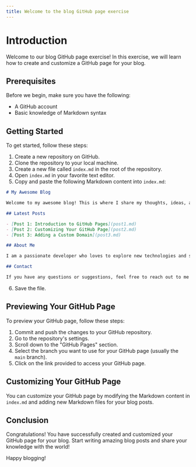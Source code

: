 ```yaml
---
title: Welcome to the blog GitHub page exercise
---
```


# Introduction

Welcome to our blog GitHub page exercise! In this exercise, we will learn how to create and customize a GitHub page for your blog.

## Prerequisites

Before we begin, make sure you have the following:

- A GitHub account
- Basic knowledge of Markdown syntax

## Getting Started

To get started, follow these steps:

1. Create a new repository on GitHub.
2. Clone the repository to your local machine.
3. Create a new file called `index.md` in the root of the repository.
4. Open `index.md` in your favorite text editor.
5. Copy and paste the following Markdown content into `index.md`:

```markdown
# My Awesome Blog

Welcome to my awesome blog! This is where I share my thoughts, ideas, and experiences with the world.

## Latest Posts

- [Post 1: Introduction to GitHub Pages](post1.md)
- [Post 2: Customizing Your GitHub Page](post2.md)
- [Post 3: Adding a Custom Domain](post3.md)

## About Me

I am a passionate developer who loves to explore new technologies and share my knowledge with others. Follow me on Twitter [@myawesomeblog](https://twitter.com/myawesomeblog) for more updates.

## Contact

If you have any questions or suggestions, feel free to reach out to me at [contact@myawesomeblog.com](mailto:contact@myawesomeblog.com).
```

6. Save the file.

## Previewing Your GitHub Page

To preview your GitHub page, follow these steps:

1. Commit and push the changes to your GitHub repository.
2. Go to the repository's settings.
3. Scroll down to the "GitHub Pages" section.
4. Select the branch you want to use for your GitHub page (usually the `main` branch).
5. Click on the link provided to access your GitHub page.

## Customizing Your GitHub Page

You can customize your GitHub page by modifying the Markdown content in `index.md` and adding new Markdown files for your blog posts.

## Conclusion

Congratulations! You have successfully created and customized your GitHub page for your blog. Start writing amazing blog posts and share your knowledge with the world!

Happy blogging!

